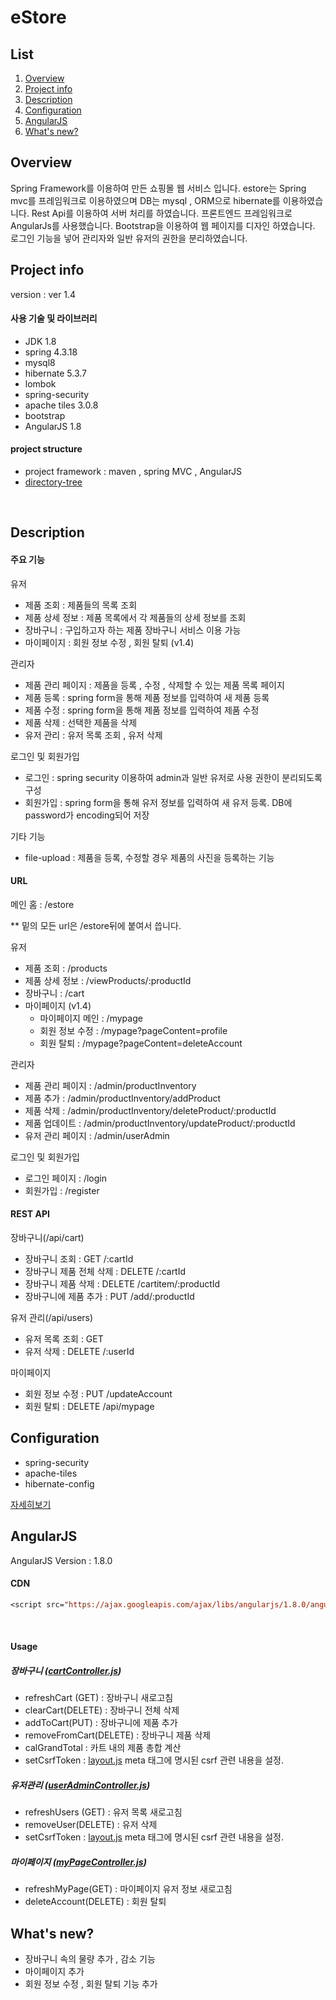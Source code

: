 # eStore

## List

1. [Overview](#overview)
2. [Project info](#project-info)
3. [Description](#description)
4. [Configuration](#configuration)
5. [AngularJS](#angularjs)
6. [What's new?](#whats-new)





## Overview
Spring Framework를 이용하여 만든 쇼핑몰 웹 서비스 입니다. estore는 Spring mvc를 프레임워크로 이용하였으며 DB는 mysql , ORM으로 hibernate를 이용하였습니다. Rest Api를 이용하여 서버 처리를 하였습니다. 프론트엔드 프레임워크로 AngularJs를 사용했습니다. Bootstrap을 이용하여 웹 페이지를 디자인 하였습니다. 로그인 기능을 넣어 관리자와 일반 유저의 권한을 분리하였습니다. 




## Project info

version : ver 1.4



#### 사용 기술 및 라이브러리

- JDK 1.8
- spring 4.3.18
- mysql8
- hibernate 5.3.7
- lombok
- spring-security
- apache tiles 3.0.8
- bootstrap
- AngularJS 1.8





#### project structure
- project framework : maven , spring MVC , AngularJS
- [directory-tree](https://github.com/NohTaeHwan/eStore/blob/master/documents/directory-tree.md)



<br/>

## Description

#### 주요 기능

유저
- 제품 조회 : 제품들의 목록 조회
- 제품 상세 정보 : 제품 목록에서 각 제품들의 상세 정보를 조회
- 장바구니 : 구입하고자 하는 제품 장바구니 서비스 이용 가능 
- 마이페이지 : 회원 정보 수정 , 회원 탈퇴 (v1.4)

관리자
- 제품 관리 페이지 : 제품을 등록 , 수정 , 삭제할 수 있는 제품 목록 페이지
- 제품 등록 : spring form을 통해 제품 정보를 입력하여 새 제품 등록
- 제품 수정 : spring form을 통해 제품 정보를 입력하여 제품 수정
- 제품 삭제 : 선택한 제품을 삭제
- 유저 관리 : 유저 목록 조회 , 유저 삭제 

로그인 및 회원가입
- 로그인 : spring security 이용하여 admin과 일반 유저로 사용 권한이 분리되도록 구성
- 회원가입 : spring form을 통해 유저 정보를 입력하여 새 유저 등록. DB에 password가 encoding되어 저장

기타 기능

- file-upload : 제품을 등록, 수정할 경우 제품의 사진을 등록하는 기능



#### URL

메인 홈  : /estore

** 밑의 모든 url은 /estore뒤에 붙여서 씁니다.

유저

- 제품 조회 : /products
- 제품 상세 정보 : /viewProducts/:productId
- 장바구니 : /cart
- 마이페이지 (v1.4)
  - 마이페이지 메인 : /mypage
  - 회원 정보 수정 : /mypage?pageContent=profile
  - 회원 탈퇴 : /mypage?pageContent=deleteAccount

관리자

- 제품 관리 페이지 : /admin/productInventory
- 제품 추가 : /admin/productInventory/addProduct
- 제품 삭제 : /admin/productInventory/deleteProduct/:productId
- 제품 업데이트 : /admin/productInventory/updateProduct/:productId
- 유저 관리 페이지 : /admin/userAdmin 

로그인 및 회원가입

- 로그인 페이지 : /login
- 회원가입 : /register


#### REST API

장바구니(/api/cart) 

- 장바구니 조회 : GET /:cartId
- 장바구니 제품 전체 삭제 : DELETE /:cartId
- 장바구니 제품 삭제 : DELETE /cartitem/:productId
- 장바구니에 제품 추가 : PUT /add/:productId

유저 관리(/api/users)

- 유저 목록 조회 : GET 
- 유저 삭제 : DELETE /:userId

마이페이지

- 회원 정보 수정 : PUT /updateAccount
- 회원 탈퇴 : DELETE /api/mypage



## Configuration

- spring-security
- apache-tiles
- hibernate-config

[자세히보기](https://github.com/NohTaeHwan/eStore/blob/master/documents/configurations.md)



## AngularJS

AngularJS Version : 1.8.0

#### CDN

```jsp
<script src="https://ajax.googleapis.com/ajax/libs/angularjs/1.8.0/angular.min.js"></script>
```

<br/>

#### Usage

##### 장바구니 ([cartController.js](https://github.com/NohTaeHwan/eStore/blob/master/web/resource/js/cartController.js))

- refreshCart (GET) : 장바구니 새로고침
- clearCart(DELETE) : 장바구니 전체 삭제
- addToCart(PUT) : 장바구니에 제품 추가
- removeFromCart(DELETE) : 장바구니 제품 삭제
- calGrandTotal : 카트 내의 제품 총합 계산
- setCsrfToken : [layout.js](https://github.com/NohTaeHwan/eStore/blob/master/web/WEB-INF/templates/layout.jsp) meta 태그에 명시된 csrf 관련 내용을 설정.



##### 유저관리 ([userAdminController.js](https://github.com/NohTaeHwan/eStore/blob/master/web/resource/js/userAdminController.js))

- refreshUsers (GET) : 유저 목록 새로고침
- removeUser(DELETE) : 유저 삭제
- setCsrfToken : [layout.js](https://github.com/NohTaeHwan/eStore/blob/master/web/WEB-INF/templates/layout.jsp) meta 태그에 명시된 csrf 관련 내용을 설정.



##### 마이페이지 ([myPageController.js](https://github.com/NohTaeHwan/eStore/blob/master/web/resource/js/myPageController.js))

- refreshMyPage(GET) : 마이페이지 유저 정보 새로고침
- deleteAccount(DELETE) : 회원 탈퇴





## What's new?

- 장바구니 속의 물량 추가 , 감소 기능
- 마이페이지 추가 
- 회원 정보 수정 , 회원 탈퇴 기능 추가


